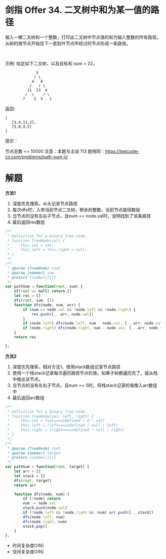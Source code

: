 # 剑指 Offer 34. 二叉树中和为某一值的路径

输入一棵二叉树和一个整数，打印出二叉树中节点值的和为输入整数的所有路径。从树的根节点开始往下一直到叶节点所经过的节点形成一条路径。

 

示例:
给定如下二叉树，以及目标和 sum = 22，
```
              5
             / \
            4   8
           /   / \
          11  13  4
         /  \    / \
        7    2  5   1
```
返回:
```
[
   [5,4,11,2],
   [5,8,4,5]
]
```

提示：

节点总数 <= 10000
注意：本题与主站 113 题相同：https://leetcode-cn.com/problems/path-sum-ii/


# 解题
**方法1**
1. 深度优先搜索，从头记录节点路径
2. 每次dfs时，入参当前节点二叉树，剩余的整数，当前节点路径数组
3. 当节点的没有左右子节点，且num == node.val时，说明找到了该条路径
4. 最后返回res数组
```js
/**
 * Definition for a binary tree node.
 * function TreeNode(val) {
 *     this.val = val;
 *     this.left = this.right = null;
 * }
 */
/**
 * @param {TreeNode} root
 * @param {number} sum
 * @return {number[][]}
 */
var pathSum = function(root, sum) {
    if(root == null) return []
    let res = []
    dfs(root, sum, [])
    function dfs(node, num, arr) {
        if (num == node.val && !node.left && !node.right) {
            res.push([...arr, node.val])
        }
        if (node.left) dfs(node.left, num - node.val, [...arr, node.val])
        if (node.right) dfs(node.right, num - node.val, [...arr, node.val])
    }
    return res

};
```

**方法2**
1. 深度优先搜索，相对方法1，使用stack数组记录节点路径
2. 使用一个栈stack记录每次遍历路径节点的值，如果子树都遍历完了，就从栈中推出该节点。
3. 当节点的没有左右子节点，且num == 0时，将栈stack记录的值推入arr数组中
4. 最后返回arr数组
```js
/**
 * Definition for a binary tree node.
 * function TreeNode(val, left, right) {
 *     this.val = (val===undefined ? 0 : val)
 *     this.left = (left===undefined ? null : left)
 *     this.right = (right===undefined ? null : right)
 * }
 */
/**
 * @param {TreeNode} root
 * @param {number} target
 * @return {number[][]}
 */
var pathSum = function(root, target) {
    let arr = []
    let stack = []
    dfs(root, target)
    return arr

    function dfs(node, num) {
        if (!node) return
        num -= node.val
        stack.push(node.val)
        if (!node.left && !node.right && !num) arr.push([...stack])
        dfs(node.left, num)
        dfs(node.right, num)
        stack.pop()
    }
};
```
- 时间复杂度O(N)
- 空间复杂度O(N)